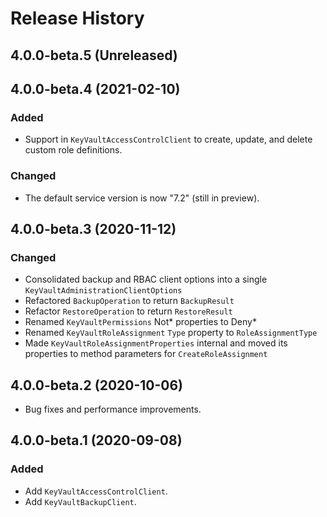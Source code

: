 # Release History

## 4.0.0-beta.5 (Unreleased)

## 4.0.0-beta.4 (2021-02-10)

### Added

- Support in `KeyVaultAccessControlClient` to create, update, and delete custom role definitions.

### Changed

- The default service version is now "7.2" (still in preview).

## 4.0.0-beta.3 (2020-11-12)

### Changed

- Consolidated backup and RBAC client options into a single `KeyVaultAdministrationClientOptions`
- Refactored `BackupOperation` to return `BackupResult`
- Refactor `RestoreOperation` to return `RestoreResult`
- Renamed `KeyVaultPermissions` Not\* properties to Deny\*
- Renamed `KeyVaultRoleAssignment` `Type` property to `RoleAssignmentType`
- Made `KeyVaultRoleAssignmentProperties` internal and moved its properties to method parameters for `CreateRoleAssignment` 

## 4.0.0-beta.2 (2020-10-06)

- Bug fixes and performance improvements.

## 4.0.0-beta.1 (2020-09-08)

### Added

- Add `KeyVaultAccessControlClient`.
- Add `KeyVaultBackupClient`.
